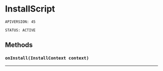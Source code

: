 # InstallScript

`APIVERSION: 45`

`STATUS: ACTIVE`
## Methods
### `onInstall(InstallContext context)`
---
